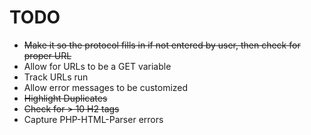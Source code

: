 TODO
====

* ~~Make it so the protocol fills in if not entered by user, then check for proper URL~~
* Allow for URLs to be a GET variable
* Track URLs run
* Allow error messages to be customized
* ~~Highlight Duplicates~~
* ~~Check for > 10 H2 tags~~
* Capture PHP-HTML-Parser errors